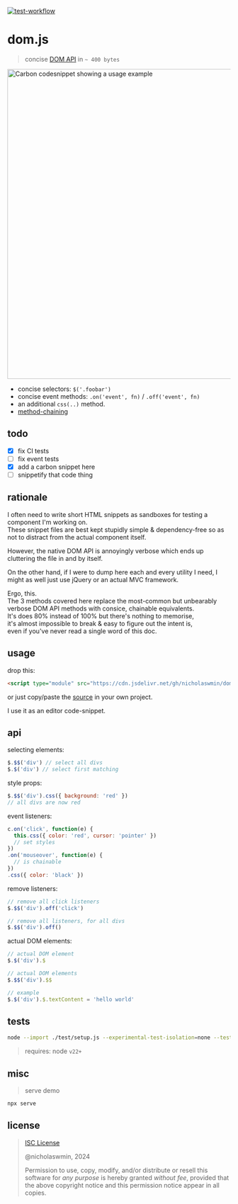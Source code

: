 
[![test-workflow][test-badge]][test-workflow]

# dom.js

> concise [DOM API][dom-api] in `~ 400 bytes`

<a href="https://nicholaswmin.github.io/dom">
<img width="700px" alt="Carbon codesnippet showing a usage example" src="https://github.com/user-attachments/assets/2e5fac8c-70f4-43e1-b1f4-e9203e32b307"></img></a>


- concise selectors: `$('.foobar')`
- concise event methods: `.on('event', fn)` / `.off('event', fn)`
- an additional `css(..)` method.
- [method-chaining][fluent-api]


## todo

- [x] fix CI tests
- [ ] fix event tests
- [x] add a carbon snippet here
- [ ] snippetify that code thing

## rationale

I often need to write short HTML snippets as sandboxes for testing 
a component I'm working on.   
These snippet files are best kept stupidly simple & dependency-free so as not 
to distract from the actual component itself.

However, the native DOM API is annoyingly verbose which ends up cluttering 
the file in and by itself.

On the other hand, if I were to dump here each and every utility I need, 
I might as well just use jQuery or an actual MVC framework. 

Ergo, this.   
The 3 methods covered here replace the most-common but unbearably  
verbose DOM API methods with consice, chainable equivalents.   
It's does 80% instead of 100% but there's nothing to memorise,   
it's almost impossible to break & easy to figure out the intent is,    
even if you've never read a single word of this doc.

## usage

drop this:

```html
<script type="module" src="https://cdn.jsdelivr.net/gh/nicholaswmin/dom@main/dom.js"></script>
```

or just copy/paste the [source](./dom.js) in your own project. 

I use it as an editor code-snippet.

## api

selecting elements:

```js
$.$$('div') // select all divs
$.$('div') // select first matching
```

style props:

```js
$.$$('div').css({ background: 'red' })  
// all divs are now red
```

event listeners:

```js
c.on('click', function(e) {
  this.css({ color: 'red', cursor: 'pointer' })
  // set styles
})
.on('mouseover', function(e) {
  // is chainable
})
.css({ color: 'black' })
```

remove listeners:

```js
// remove all click listeners
$.$$('div').off('click')

// remove all listeners, for all divs
$.$$('div').off()
```

actual DOM elements:

```js
// actual DOM element
$.$('div').$ 

// actual DOM elements
$.$$('div').$$ 

// example
$.$('div').$.textContent = 'hello world'
```


## tests

```bash
node --import ./test/setup.js --experimental-test-isolation=none --test
```

> requires: node `v22+`

## misc

> serve demo

```bash
npx serve
```

## license

> [ISC License][isc]
>
> @nicholaswmin, 2024
>
> Permission to use, copy, modify, and/or distribute or resell this software 
> for *any purpose* is hereby granted *without fee*, provided that the above 
> copyright notice and this permission notice appear in all copies.

[test-badge]: https://github.com/nicholaswmin/dom/actions/workflows/test.yml/badge.svg
[test-workflow]: https://github.com/nicholaswmin/dom/actions/workflows/test.yml
[website]: https://nicholaswmin.github.io/dom
[nicholaswmin]: https://githhub.com/nicholaswmin
[fluent-api]: https://en.wikipedia.org/wiki/Method_chaining
[dom-api]: https://developer.mozilla.org/en-US/docs/Web/API/Document_Object_Model/Introduction
[isc]: https://spdx.org/licenses/ISC.html

